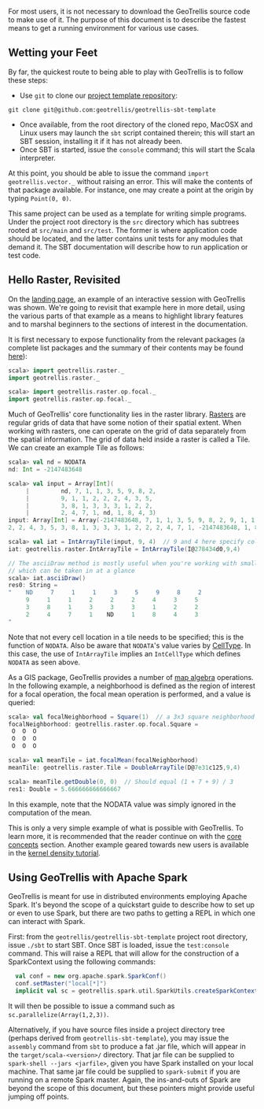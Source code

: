 For most users, it is not necessary to download the GeoTrellis source code
to make use of it.  The purpose of this document is to describe the fastest
means to get a running environment for various use cases.

Wetting your Feet
-----------------

By far, the quickest route to being able to play with GeoTrellis is to
follow these steps:

- Use `git` to clone our [project template
repository](https://github.com/geotrellis/geotrellis-sbt-template):

```console
git clone git@github.com:geotrellis/geotrellis-sbt-template
```

- Once available, from the root directory of the cloned repo, MacOSX and
Linux users may launch the `sbt` script contained therein; this will start
an SBT session, installing it if it has not already been.
- Once SBT is started, issue the `console` command; this will start the
Scala interpreter.

At this point, you should be able to issue the command `import geotrellis.vector._`
without raising an error.  This will make the contents of that package
available.  For instance, one may create a point at the origin by typing
`Point(0, 0)`.

This same project can be used as a template for writing simple programs.
Under the project root directory is the `src` directory which has subtrees
rooted at `src/main` and `src/test`.  The former is where application code
should be located, and the latter contains unit tests for any modules that
demand it.  The SBT documentation will describe how to run application or
test code.

Hello Raster, Revisited
-----------------------

On the [landing page](../index.md), an example of an interactive session
with GeoTrellis was shown.  We're going to revisit that example here in more
detail, using the various parts of that example as a means to highlight
library features and to marshal beginners to the sections of interest in the
documentation.

It is first necessary to expose functionality from the relevant packages (a
complete list packages and the summary of their contents may be found
[here](../guide/module-hierarchy.md)):

```scala
scala> import geotrellis.raster._
import geotrellis.raster._

scala> import geotrellis.raster.op.focal._
import geotrellis.raster.op.focal._
```

Much of GeoTrellis' core functionality lies in the raster library.
[Rasters](../guide/core-concepts.md#raster-data) are regular grids of data
that have some notion of their spatial extent.  When working with rasters,
one can operate on the grid of data separately from the spatial information.
 The grid of data held inside a raster is called a Tile.  We can create an
example Tile as follows:

```scala
scala> val nd = NODATA
nd: Int = -2147483648

scala> val input = Array[Int](
     |         nd, 7, 1, 1, 3, 5, 9, 8, 2,
     |         9, 1, 1, 2, 2, 2, 4, 3, 5,
     |         3, 8, 1, 3, 3, 3, 1, 2, 2,
     |         2, 4, 7, 1, nd, 1, 8, 4, 3)
input: Array[Int] = Array(-2147483648, 7, 1, 1, 3, 5, 9, 8, 2, 9, 1, 1, 2,
2, 2, 4, 3, 5, 3, 8, 1, 3, 3, 3, 1, 2, 2, 2, 4, 7, 1, -2147483648, 1, 8, 4, 3)

scala> val iat = IntArrayTile(input, 9, 4)  // 9 and 4 here specify columns and rows
iat: geotrellis.raster.IntArrayTile = IntArrayTile(I@278434d0,9,4)

// The asciiDraw method is mostly useful when you're working with small tiles
// which can be taken in at a glance
scala> iat.asciiDraw()
res0: String =
"    ND     7     1     1     3     5     9     8     2
     9     1     1     2     2     2     4     3     5
     3     8     1     3     3     3     1     2     2
     2     4     7     1    ND     1     8     4     3
"
```

Note that not every cell location in a tile needs to be specified; this is
the function of `NODATA`.  Also be aware that `NODATA`'s value varies by
[CellType](../guide/core-concepts.md#cell-types).  In this case, the use of
`IntArrayTile` implies an `IntCellType` which defines `NODATA` as seen
above.

As a GIS package, GeoTrellis provides a number of [map
algebra](../guide/core-concepts.md#map-algebra) operations.  In the
following example, a neighborhood is defined as the region of interest for a
focal operation, the focal mean operation is performed, and a value is
queried:

```scala
scala> val focalNeighborhood = Square(1)  // a 3x3 square neighborhood
focalNeighborhood: geotrellis.raster.op.focal.Square =
 O  O  O
 O  O  O
 O  O  O

scala> val meanTile = iat.focalMean(focalNeighborhood)
meanTile: geotrellis.raster.Tile = DoubleArrayTile(D@7e31c125,9,4)

scala> meanTile.getDouble(0, 0)  // Should equal (1 + 7 + 9) / 3
res1: Double = 5.666666666666667
```

In this example, note that the NODATA value was simply ignored in the
computation of the mean.

This is only a very simple example of what is possible with GeoTrellis.  To
learn more, it is recommended that the reader continue on with the [core
concepts](../guide/core-concepts.md) section.  Another example geared
towards new users is available in the [kernel density
tutorial](../tutorials/kernel-density.md).

Using GeoTrellis with Apache Spark
---------------------------------

GeoTrellis is meant for use in distributed environments employing Apache
Spark.  It's beyond the scope of a quickstart guide to describe how to set
up or even to use Spark, but there are two paths to getting a REPL in which
one can interact with Spark.

First: from the `geotrellis/geotrellis-sbt-template` project root directory,
issue `./sbt` to start SBT.  Once SBT is loaded, issue the `test:console`
command.  This will raise a REPL that will allow for the construction of a
SparkContext using the following commands:

```scala
  val conf = new org.apache.spark.SparkConf()
  conf.setMaster("local[*]")
  implicit val sc = geotrellis.spark.util.SparkUtils.createSparkContext("Test console", conf)
```

It will then be possible to issue a command such as
`sc.parallelize(Array(1,2,3))`.

Alternatively, if you have source files inside a project directory tree
(perhaps derived from `geotrellis-sbt-template`), you may issue the
`assembly` command from `sbt` to produce a fat .jar file, which will appear
in the `target/scala-<version>/` directory.  That jar file can be supplied
to `spark-shell --jars <jarfile>`, given you have Spark installed on your
local machine.  That same jar file could be supplied to `spark-submit` if
you are running on a remote Spark master.  Again, the ins-and-outs of Spark
are beyond the scope of this document, but these pointers might provide
useful jumping off points.
